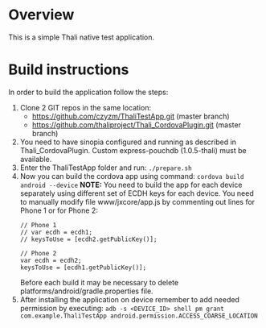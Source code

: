 # Overview #

This is a simple Thali native test application.

# Build instructions #

In order to build the application follow the steps:

1. Clone 2 GIT repos in the same location:
    * https://github.com/czyzm/ThaliTestApp.git (master branch)
    * https://github.com/thaliproject/Thali_CordovaPlugin.git (master branch)
1. You need to have sinopia configured and running as described in Thali_CordovaPlugin.
Custom express-pouchdb (1.0.5-thali) must be available.
1. Enter the ThaliTestApp folder and run:
`./prepare.sh`
1. Now you can build the cordova app using command:
`cordova build android --device`
**NOTE:** You need to build the app for each device separately using different set of ECDH keys for each device.
You need to manually modify file www/jxcore/app.js by commenting out lines for Phone 1 or for Phone 2:
    ```
    // Phone 1
    // var ecdh = ecdh1;
    // keysToUse = [ecdh2.getPublicKey()];
    
    // Phone 2
    var ecdh = ecdh2;
    keysToUse = [ecdh1.getPublicKey()];
    ```
    Before each build it may be necessary to delete platforms/android/gradle.properties file.
1. After installing the application on device remember to add needed permission by executing:
`adb -s <DEVICE_ID> shell pm grant com.example.ThaliTestApp android.permission.ACCESS_COARSE_LOCATION`
